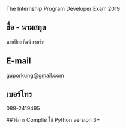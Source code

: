 
The Internship Program Developer Exam 2019

## ชื่อ - นามสกุล
นายปิยะวัฒน์ เชยชิต

## E-mail
guporkung@gmail.com

## เบอร์โทร
088-2419495

##วิธีการ Complie
ใช้ Python version 3+
